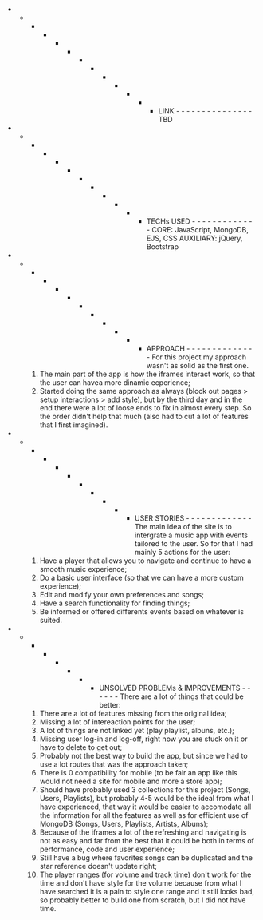 - - - - - - - - - - - - - LINK - - - - - - - - - - - - - - -
TBD

- - - - - - - - - - - - TECHs USED - - - - - - - - - - - - -
CORE: JavaScript, MongoDB, EJS, CSS
AUXILIARY: jQuery, Bootstrap

- - - - - - - - - - - - APPROACH - - - - - - - - - - - - - -
For this project my approach wasn't as solid as the first one. 
    1. The main part of the app is how the iframes interact work, so that the user can havea more dinamic ecperience;
    2. Started doing the same approach as always (block out pages > setup interactions > add style), but by the third day and in the end there were a lot of loose ends to fix in almost every step. So the order didn't help that much (also had to cut a lot of features that I first imagined). 

- - - - - - - - - - - USER STORIES - - - - - - - - - - - - -
The main idea of the site is to intergrate a music app with events tailored to the user. So for that I had mainly 5 actions for the user:
    1. Have a player that allows you to navigate and continue to have a smooth music experience;
    2. Do a basic user interface (so that we can have a more custom experience);
    3. Edit and modify your own preferences and songs;
    4. Have a search functionality for finding things;
    5. Be informed or offered differents events based on whatever is suited.

- - - - - - - - UNSOLVED PROBLEMs & IMPROVEMENTS - - - - - -
There are a lot of things that could be better:
    1. There are a lot of features missing from the original idea;
    2. Missing a lot of intereaction points for the user;
    3. A lot of things are not linked yet (play playlist, albuns, etc.);
    4. Missing user log-in and log-off, right now you are stuck on it or have to delete to get out;
    5. Probably not the best way to build the app, but since we had to use a lot routes that was the approach taken;
    6. There is 0 compatibility for mobile (to be fair an app like this would not need a site for mobile and more a store app);
    7. Should have probably used 3 collections for this project (Songs, Users, Playlists), but probably 4-5 would be the ideal from what I have experienced, that way it would be easier to accomodate all the information for all the features as well as for efficient use of MongoDB (Songs, Users, Playlists, Artists, Albuns);
    8. Because of the iframes a lot of the refreshing and navigating is not as easy and far from the best that it could be both in terms of performance, code and user experience;
    9. Still have a bug where favorites songs can be duplicated and the star reference doesn't update right;
    10. The player ranges (for volume and track time) don't work for the time and don't have style for the volume because from what I have searched it is a pain to style one range and it still looks bad, so probably better to build one from scratch, but I did not have time.

